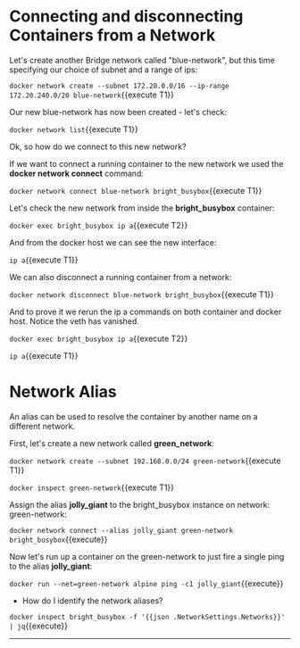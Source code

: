 # Connecting and disconnecting Containers from a Network

Let's create another Bridge network called "blue-network", but this time specifying our choice of subnet and a range of ips:

`docker network create --subnet 172.20.0.0/16 --ip-range 172.20.240.0/20 blue-network`{{execute T1}}

Our new blue-network has now been created - let's check:

`docker network list`{{execute T1}}

Ok, so how do we connect to this new network?

If we want to connect a running container to the new network we used the **docker network connect** command:

`docker network connect blue-network bright_busybox`{{execute T1}}

Let's check the new network from inside the __bright_busybox__ container:

`docker exec bright_busybox ip a`{{execute T2}}

And from the docker host we can see the new interface:

`ip a`{{execute T1}}

We can also disconnect a running container from a network:

`docker network disconnect blue-network bright_busybox`{{execute T1}}

And to prove it we rerun the ip a commands on both container and docker host. Notice the veth has vanished.

`docker exec bright_busybox ip a`{{execute T2}}

`ip a`{{execute T1}}

# Network Alias

An alias can be used to resolve the container by another name on a different network.

First, let's create a new network called __green_network__:

`docker network create --subnet 192.168.0.0/24 green-network`{{execute T1}}

`docker inspect green-network`{{execute T1}}

Assign the alias __jolly_giant__ to the bright_busybox instance on network: green-network:

`docker network connect --alias jolly_giant green-network bright_busybox`{{execute}}

Now let's run up a container on the green-network to just fire a single ping to the alias __jolly_giant__:

`docker run --net=green-network alpine ping -c1 jolly_giant`{{execute}}

* How do I identify the network aliases?

`docker inspect bright_busybox -f '{{json .NetworkSettings.Networks}}' | jq`{{execute}}

----
